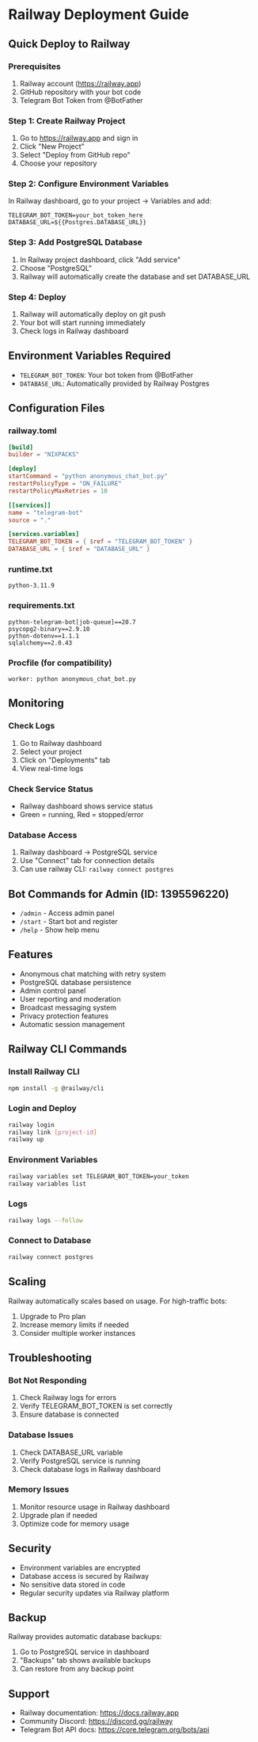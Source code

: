 # Railway Deployment Guide

## Quick Deploy to Railway

### Prerequisites
1. Railway account (https://railway.app)
2. GitHub repository with your bot code
3. Telegram Bot Token from @BotFather

### Step 1: Create Railway Project
1. Go to https://railway.app and sign in
2. Click "New Project"
3. Select "Deploy from GitHub repo"
4. Choose your repository

### Step 2: Configure Environment Variables
In Railway dashboard, go to your project → Variables and add:

```
TELEGRAM_BOT_TOKEN=your_bot_token_here
DATABASE_URL=${{Postgres.DATABASE_URL}}
```

### Step 3: Add PostgreSQL Database
1. In Railway project dashboard, click "Add service"
2. Choose "PostgreSQL"
3. Railway will automatically create the database and set DATABASE_URL

### Step 4: Deploy
1. Railway will automatically deploy on git push
2. Your bot will start running immediately
3. Check logs in Railway dashboard

## Environment Variables Required

- `TELEGRAM_BOT_TOKEN`: Your bot token from @BotFather
- `DATABASE_URL`: Automatically provided by Railway Postgres

## Configuration Files

### railway.toml
```toml
[build]
builder = "NIXPACKS"

[deploy]
startCommand = "python anonymous_chat_bot.py"
restartPolicyType = "ON_FAILURE"
restartPolicyMaxRetries = 10

[[services]]
name = "telegram-bot"
source = "."

[services.variables]
TELEGRAM_BOT_TOKEN = { $ref = "TELEGRAM_BOT_TOKEN" }
DATABASE_URL = { $ref = "DATABASE_URL" }
```

### runtime.txt
```
python-3.11.9
```

### requirements.txt
```
python-telegram-bot[job-queue]==20.7
psycopg2-binary==2.9.10
python-dotenv==1.1.1
sqlalchemy==2.0.43
```

### Procfile (for compatibility)
```
worker: python anonymous_chat_bot.py
```

## Monitoring

### Check Logs
1. Go to Railway dashboard
2. Select your project
3. Click on "Deployments" tab
4. View real-time logs

### Check Service Status
- Railway dashboard shows service status
- Green = running, Red = stopped/error

### Database Access
1. Railway dashboard → PostgreSQL service
2. Use "Connect" tab for connection details
3. Can use railway CLI: `railway connect postgres`

## Bot Commands for Admin (ID: 1395596220)

- `/admin` - Access admin panel
- `/start` - Start bot and register
- `/help` - Show help menu

## Features

- Anonymous chat matching with retry system
- PostgreSQL database persistence  
- Admin control panel
- User reporting and moderation
- Broadcast messaging system
- Privacy protection features
- Automatic session management

## Railway CLI Commands

### Install Railway CLI
```bash
npm install -g @railway/cli
```

### Login and Deploy
```bash
railway login
railway link [project-id]
railway up
```

### Environment Variables
```bash
railway variables set TELEGRAM_BOT_TOKEN=your_token
railway variables list
```

### Logs
```bash
railway logs --follow
```

### Connect to Database
```bash
railway connect postgres
```

## Scaling

Railway automatically scales based on usage. For high-traffic bots:
1. Upgrade to Pro plan
2. Increase memory limits if needed
3. Consider multiple worker instances

## Troubleshooting

### Bot Not Responding
1. Check Railway logs for errors
2. Verify TELEGRAM_BOT_TOKEN is set correctly
3. Ensure database is connected

### Database Issues
1. Check DATABASE_URL variable
2. Verify PostgreSQL service is running
3. Check database logs in Railway dashboard

### Memory Issues
1. Monitor resource usage in Railway dashboard
2. Upgrade plan if needed
3. Optimize code for memory usage

## Security

- Environment variables are encrypted
- Database access is secured by Railway
- No sensitive data stored in code
- Regular security updates via Railway platform

## Backup

Railway provides automatic database backups:
1. Go to PostgreSQL service in dashboard
2. "Backups" tab shows available backups
3. Can restore from any backup point

## Support

- Railway documentation: https://docs.railway.app
- Community Discord: https://discord.gg/railway
- Telegram Bot API docs: https://core.telegram.org/bots/api